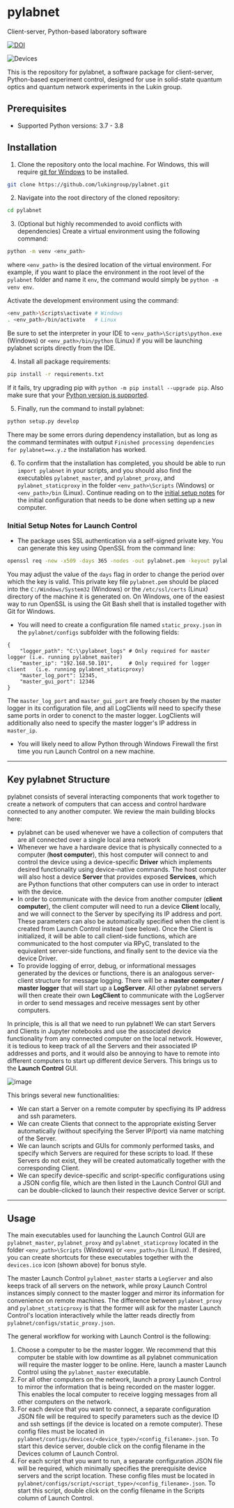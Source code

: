 # pylabnet

Client-server, Python-based laboratory software

[![DOI](https://zenodo.org/badge/219227835.svg)](https://zenodo.org/badge/latestdoi/219227835)

 ![Devices](https://raw.githubusercontent.com/lukingroup/pylabnet/master/devices.ico)

This is the repository for pylabnet, a software package for client-server, Python-based experiment control, designed for use in solid-state quantum optics and quantum network experiments in the Lukin group.

## Prerequisites

* Supported Python versions: 3.7 - 3.8

## Installation

1.  Clone the repository onto the local machine. For Windows, this will require [git for Windows](https://gitforwindows.org/) to be installed.
```bash
git clone https://github.com/lukingroup/pylabnet.git
```

2. Navigate into the root directory of the cloned repository:
```bash
cd pylabnet
```

3. (Optional but highly recommended to avoid conflicts with dependencies) Create a virtual environment using the following command:
```bash
python -m venv <env_path>
```
where `<env_path>` is the desired location of the virtual environment. For example, if you want to place the environment in the root level of the `pylabnet` folder and name it `env`, the command would simply be `python -m venv env`.

Activate the development environment using the command:
```bash
<env_path>\Scripts\activate # Windows
. <env_path>/bin/activate   # Linux
```
Be sure to set the interpreter in your IDE to `<env_path>\Scripts\python.exe` (Windows) or `<env_path>/bin/python` (Linux) if you will be launching pylabnet scripts directly from the IDE.

4.  Install all package requirements:
```bash
pip install -r requirements.txt
```

If it fails, try upgrading pip with `python -m pip install --upgrade pip`. Also make sure that your [Python version is supported](#prerequisites).

5. Finally, run the command to install pylabnet:
```bash
python setup.py develop
```

There may be some errors during dependency installation, but as long as the command terminates with output `Finished processing dependencies for pylabnet==x.y.z` the installation has worked.

6. To confirm that the installation has completed, you should be able to run  `import pylabnet` in your scripts, and you should also find the executables `pylabnet_master`, and `pylabnet_proxy`, and `pylabnet_staticproxy` in the folder `<env_path>\Scripts` (Windows) or `<env_path>/bin` (Linux). Continue reading on to the [initial setup notes](initial-setup-notes) for the initial configuration that needs to be done when setting up a new computer.


### Initial Setup Notes for Launch Control

* The package uses SSL authentication via a self-signed private key. You can generate this key using OpenSSL from the command line:
```bash
openssl req -new -x509 -days 365 -nodes -out pylabnet.pem -keyout pylabnet.pem
```
You may adjust the value of the `days` flag in order to change the period over which the key is valid. This private key file `pylabnet.pem` should be placed into the `C:/Windows/System32` (Windows) or the `/etc/ssl/certs` (Linux) directory of the machine it is generated on. On Windows, one of the easiest way to run OpenSSL is using the Git Bash shell that is installed together with Git for Windows.

* You will need to create a configuration file named `static_proxy.json` in the `pylabnet/configs` subfolder with the following fields:
```
{
    "logger_path": "C:\\pylabnet_logs" # Only required for master logger (i.e. running pylabnet_master)
    "master_ip": "192.168.50.101",     # Only required for logger client   (i.e. running pylabnet_staticproxy)
    "master_log_port": 12345,                  
    "master_gui_port": 12346
}
```
The `master_log_port` and `master_gui_port` are freely chosen by the master logger in its configuration file, and all LogClients will need to specify these same ports in order to conenct to the master logger. LogClients will additionally also need to specify the master logger's IP address in `master_ip`.

* You will likely need to allow Python through Windows Firewall the first time you run Launch Control on a new machine.

---

## Key pylabnet Structure

pylabnet consists of several interacting components that work together to create a network of computers that can access and control hardware connected to any another computer. We review the main building blocks here:

- pylabnet can be used whenever we have a collection of computers that are all connected over a single local area network
- Whenever we have a hardware device that is physically connected to a computer (**host computer**), this host computer will connect to and control the device using a device-specific **Driver** which implements desired functionality using device-native commands. The host computer will also host a device **Server** that provides exposed **Services**, which are Python functions that other computers can use in order to interact with the device.
- In order to communicate with the device from another computer (**client computer**),  the client computer will need to run a device **Client** locally, and we will connect to the Server by specifying its IP address and port. These parameters can also be automatically specified when the client is created from Launch Control instead (see below). Once the Client is initialized, it will be able to call client-side functions, which are communicated to the host computer via RPyC, translated to the equivalent server-side functions, and finally sent to the device via the device Driver.
- To provide logging of error, debug, or informational messages generated by the devices or functions, there is an analogous server-client structure for message logging. There will be a **master computer / master logger** that will start up a **LogServer**. All other pylabnet servers will then create their own **LogClient** to communicate with the LogServer in order to send messages and receive messages sent by other computers.

In principle, this is all that we need to run pylabnet! We can start Servers and Clients in Jupyter notebooks and use the associated device functionality from any connected computer on the local network. However, it is tedious to keep track of all the Servers and their associated IP addresses and ports, and it would also be annoying to have to remote into different computers to start up different device Servers. This brings us to the **Launch Control** GUI.

![image](https://github.com/lukingroup/pylabnet/assets/36173574/4d32b799-ce0e-437d-9549-fa6617c8db1f)

This brings several new functionalities:
- We can start a Server on a remote computer by specfiying its IP address and ssh parameters.
- We can create Clients that connect to the appropriate existing Server automatically (without specifying the Server IP/port) via name matching of the Server.
- We can launch scripts and GUIs for commonly performed tasks, and specify which Servers are required for these scripts to load. If these Servers do not exist, they will be created automatically together with the corresponding Client.
- We can specify device-specific and script-specific configurations using a JSON config file, which are then listed in the Launch Control GUI and can be double-clicked to launch their respective device Server or script.

---

## Usage

The main executables used for launching the Launch Control GUI are `pylabnet_master`, `pylabnet_proxy` and `pylabnet_staticproxy` located in the folder `<env_path>\Scripts` (Windows) or `<env_path>/bin` (Linux). If desired, you can create shortcuts for these executables together with the `devices.ico` icon (shown above) for bonus style. 

The master Launch Control `pylabnet_master` starts a `LogServer` and also keeps track of all servers on the network, while proxy Launch Control instances simply connect to the master logger and mirror its information for convenience on remote machines. The difference between `pylabnet_proxy` and `pylabnet_staticproxy` is that the former will ask for the master Launch Control's location interactively while the latter reads directly from `pylabnet/configs/static_proxy.json`.

The general workflow for working with Launch Control is the following:

1. Choose a computer to be the master logger. We recommend that this computer be stable with low downtime as all pylabnet communication will require the master logger to be online. Here, launch a master Launch Control using the `pylabnet_master` executable.
2. For all other computers on the network, launch a proxy Launch Control to mirror the information that is being recorded on the master logger. This enables the local computer to receive logging messages from all other computers on the network.
3. For each device that you want to connect, a separate configuration JSON file will be required to specify parameters such as the device ID and ssh settings (if the device is located on a remote computer). These config files must be located in `pylabnet/configs/devices/<device_type>/<config_filename>.json`. To start this device server, double click on the config filename in the Devices column of Launch Control.
4. For each script that you want to run, a separate configuration JSON file will be required, which minimally specifies the prerequisite device servers and the script location. These config files must be located in `pylabnet/configs/script/<script_type>/<config_filename>.json`. To start this script, double click on the config filename in the Scripts column of Launch Control.
